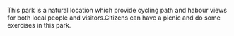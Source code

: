 This park is a natural location which provide cycling path and habour views for both local people and visitors.Citizens can have a picnic and do some exercises in this park.
 